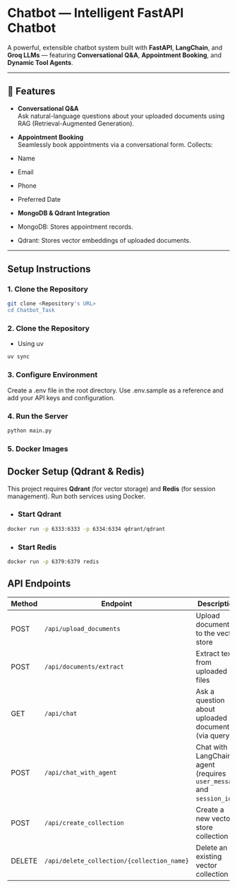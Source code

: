 #  Chatbot  — Intelligent FastAPI Chatbot

A powerful, extensible chatbot system built with **FastAPI**, **LangChain**, and **Groq LLMs** — featuring **Conversational Q&A**, **Appointment Booking**, and **Dynamic Tool Agents**.

---

## 🚀 Features

-  **Conversational Q&A**  
  Ask natural-language questions about your uploaded documents using RAG (Retrieval-Augmented Generation).

-  **Appointment Booking**  
  Seamlessly book appointments via a conversational form. Collects:
  - Name
  - Email
  - Phone
  - Preferred Date


-  **MongoDB & Qdrant Integration**  
  - MongoDB: Stores appointment records.
  - Qdrant: Stores vector embeddings of uploaded documents.

---

##  Setup Instructions

### 1. Clone the Repository

```bash
git clone <Repository's URL>
cd Chatbot_Task
```

### 2. Clone the Repository
- Using uv
```bash
uv sync
```

### 3. Configure Environment
Create a .env file in the root directory. Use .env.sample as a reference and add your API keys and configuration.

### 4. Run the Server
```bash
python main.py
```

### 5. Docker Images
##  Docker Setup (Qdrant & Redis)

This project requires **Qdrant** (for vector storage) and **Redis** (for session management). Run both services using Docker.

- ###  Start Qdrant

```bash
docker run -p 6333:6333 -p 6334:6334 qdrant/qdrant
```

- ###  Start Redis
```bash
docker run -p 6379:6379 redis
```


##  API Endpoints

| Method | Endpoint                                | Description                                           |
|--------|-----------------------------------------|-------------------------------------------------------|
| POST   | `/api/upload_documents`                | Upload documents to the vector store                 |
| POST   | `/api/documents/extract`               | Extract text from uploaded files                     |
| GET    | `/api/chat`                            | Ask a question about uploaded documents (via query)  |
| POST   | `/api/chat_with_agent`                 | Chat with LangChain agent (requires `user_message` and `session_id`) |
| POST   | `/api/create_collection`               | Create a new vector store collection                 |
| DELETE | `/api/delete_collection/{collection_name}` | Delete an existing vector collection              |
